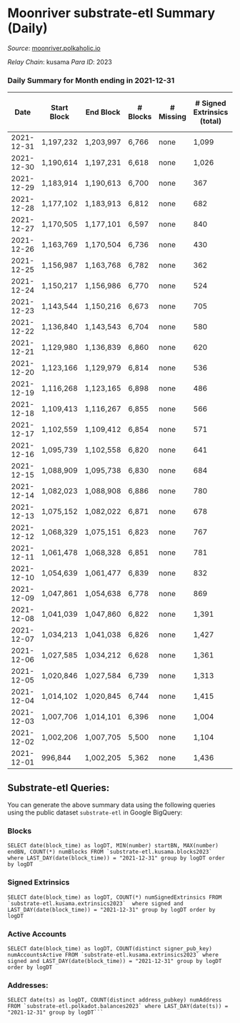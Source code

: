 # Moonriver substrate-etl Summary (Daily)

_Source_: [moonriver.polkaholic.io](https://moonriver.polkaholic.io)

*Relay Chain*: kusama
*Para ID*: 2023



### Daily Summary for Month ending in 2021-12-31


| Date | Start Block | End Block | # Blocks | # Missing | # Signed Extrinsics (total) | # Active Accounts | # Addresses with Balances | # Events | # Transfers | # XCM Transfers In | # XCM Transfers Out |
| ---- | ----------- | --------- | -------- | --------- | --------------------------- | ----------------- | ------------------------- | -------- | ----------- | ------------------ | ------------------- |
| 2021-12-31 | 1,197,232 | 1,203,997 | 6,766 | none  | 1,099 | 231 | 394,131 | 798,610 | 13,645 ($21,620,667.51) |   |   |
| 2021-12-30 | 1,190,614 | 1,197,231 | 6,618 | none  | 1,026 | 306 |  | 860,695 | 13,530 ($31,572,000.40) |   |   |
| 2021-12-29 | 1,183,914 | 1,190,613 | 6,700 | none  | 367 | 126 |  | 864,962 | 13,059 ($32,018,733.26) |   |   |
| 2021-12-28 | 1,177,102 | 1,183,913 | 6,812 | none  | 682 | 229 |  | 892,836 | 14,919 ($44,778,887.99) |   |   |
| 2021-12-27 | 1,170,505 | 1,177,101 | 6,597 | none  | 840 | 280 |  | 1,036,617 | 19,173 ($43,991,635.32) |   |   |
| 2021-12-26 | 1,163,769 | 1,170,504 | 6,736 | none  | 430 | 168 |  | 759,481 | 11,646 ($12,954,643.49) |   |   |
| 2021-12-25 | 1,156,987 | 1,163,768 | 6,782 | none  | 362 | 154 |  | 659,797 | 10,371 ($12,695,237.40) |   |   |
| 2021-12-24 | 1,150,217 | 1,156,986 | 6,770 | none  | 524 | 185 |  | 744,383 | 11,453 ($18,075,329.57) |   |   |
| 2021-12-23 | 1,143,544 | 1,150,216 | 6,673 | none  | 705 | 272 |  | 796,038 | 12,626 ($23,144,040.97) |   |   |
| 2021-12-22 | 1,136,840 | 1,143,543 | 6,704 | none  | 580 | 161 |  | 777,684 | 12,418 ($23,286,169.36) |   |   |
| 2021-12-21 | 1,129,980 | 1,136,839 | 6,860 | none  | 620 | 217 |  | 788,191 | 12,472 ($18,309,081.95) |   |   |
| 2021-12-20 | 1,123,166 | 1,129,979 | 6,814 | none  | 536 | 209 |  | 822,314 | 16,214 ($14,878,046.48) |   |   |
| 2021-12-19 | 1,116,268 | 1,123,165 | 6,898 | none  | 486 | 163 |  | 763,125 | 9,855 ($12,351,327.65) |   |   |
| 2021-12-18 | 1,109,413 | 1,116,267 | 6,855 | none  | 566 | 176 |  | 711,730 | 11,258 ($18,088,977.93) |   |   |
| 2021-12-17 | 1,102,559 | 1,109,412 | 6,854 | none  | 571 | 195 |  | 792,623 | 13,470 ($19,793,825.38) |   |   |
| 2021-12-16 | 1,095,739 | 1,102,558 | 6,820 | none  | 641 | 236 |  | 793,893 | 14,519 ($22,642,993.86) |   |   |
| 2021-12-15 | 1,088,909 | 1,095,738 | 6,830 | none  | 684 | 218 |  | 752,279 | 14,405 ($18,748,234.32) |   |   |
| 2021-12-14 | 1,082,023 | 1,088,908 | 6,886 | none  | 780 | 205 |  | 702,937 | 12,691 ($19,843,257.22) |   |   |
| 2021-12-13 | 1,075,152 | 1,082,022 | 6,871 | none  | 678 | 192 |  | 733,582 | 12,790 ($22,021,901.49) |   |   |
| 2021-12-12 | 1,068,329 | 1,075,151 | 6,823 | none  | 767 | 207 |  | 689,642 | 11,991 ($15,010,815.28) |   |   |
| 2021-12-11 | 1,061,478 | 1,068,328 | 6,851 | none  | 781 | 208 |  | 669,741 | 11,570 ($16,224,646.83) |   |   |
| 2021-12-10 | 1,054,639 | 1,061,477 | 6,839 | none  | 832 | 247 |  | 704,699 | 13,788 ($17,554,343.28) |   |   |
| 2021-12-09 | 1,047,861 | 1,054,638 | 6,778 | none  | 869 | 182 |  | 651,666 | 15,674 ($29,318,458.31) |   |   |
| 2021-12-08 | 1,041,039 | 1,047,860 | 6,822 | none  | 1,391 | 274 |  | 555,389 | 14,590 ($52,951,454.14) |   |   |
| 2021-12-07 | 1,034,213 | 1,041,038 | 6,826 | none  | 1,427 | 232 |  | 634,918 | 18,183 ($33,878,926.43) |   |   |
| 2021-12-06 | 1,027,585 | 1,034,212 | 6,628 | none  | 1,361 | 279 |  | 719,905 | 20,721 ($54,303,918.39) |   |   |
| 2021-12-05 | 1,020,846 | 1,027,584 | 6,739 | none  | 1,313 | 228 |  | 620,688 | 14,729 ($34,002,470.10) |   |   |
| 2021-12-04 | 1,014,102 | 1,020,845 | 6,744 | none  | 1,415 | 271 |  | 638,791 | 18,404 ($42,707,586.87) |   |   |
| 2021-12-03 | 1,007,706 | 1,014,101 | 6,396 | none  | 1,004 | 325 |  | 659,835 | 20,897 ($44,563,131.52) |   |   |
| 2021-12-02 | 1,002,206 | 1,007,705 | 5,500 | none  | 1,104 | 315 |  | 703,638 | 24,803 ($57,796,261.26) |   |   |
| 2021-12-01 | 996,844 | 1,002,205 | 5,362 | none  | 1,436 | 401 |  | 822,086 | 30,833 ($72,693,995.61) |   |   |

## Substrate-etl Queries:
You can generate the above summary data using the following queries using the public dataset `substrate-etl` in Google BigQuery:


### Blocks
```
SELECT date(block_time) as logDT, MIN(number) startBN, MAX(number) endBN, COUNT(*) numBlocks FROM `substrate-etl.kusama.blocks2023`  where LAST_DAY(date(block_time)) = "2021-12-31" group by logDT order by logDT
```


### Signed Extrinsics
```
SELECT date(block_time) as logDT, COUNT(*) numSignedExtrinsics FROM `substrate-etl.kusama.extrinsics2023`  where signed and LAST_DAY(date(block_time)) = "2021-12-31" group by logDT order by logDT
```


### Active Accounts
```
SELECT date(block_time) as logDT, COUNT(distinct signer_pub_key) numAccountsActive FROM `substrate-etl.kusama.extrinsics2023` where signed and LAST_DAY(date(block_time)) = "2021-12-31" group by logDT order by logDT
```


### Addresses:
```
SELECT date(ts) as logDT, COUNT(distinct address_pubkey) numAddress FROM `substrate-etl.polkadot.balances2023` where LAST_DAY(date(ts)) = "2021-12-31" group by logDT```

